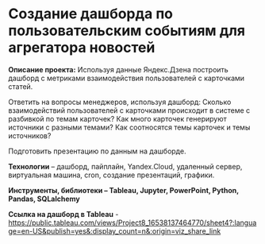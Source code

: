 # Создание дашборда по пользовательским событиям для агрегатора новостей

**Описание проекта:** Используя данные Яндекс.Дзена построить дашборд с метриками взаимодействия пользователей с карточками статей. 

Ответить на вопросы менеджеров, используя дашборд:
Сколько взаимодействий пользователей с карточками происходит в системе с разбивкой по темам карточек?
Как много карточек генерируют источники с разными темами?
Как соотносятся темы карточек и темы источников?

Подготовить презентацию по данным на дашборде.

**Технологии** – дашборд, пайплайн, Yandex.Cloud, удаленный сервер, виртуальная машина, cron, создание презентаций, графики.

**Инструменты, библиотеки – Tableau, Jupyter, PowerPoint, Python, Pandas, SQLalchemy**

**Ссылка на дашборд в Tableau** - https://public.tableau.com/views/Project8_16538137464770/sheet4?:language=en-US&publish=yes&:display_count=n&:origin=viz_share_link
